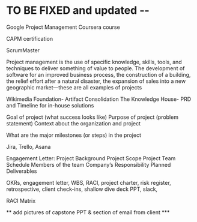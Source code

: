 
# TO BE FIXED and updated --

Google Project Management Coursera course

CAPM certification 


ScrumMaster





Project management is the use of specific knowledge, skills, tools, and techniques to deliver something of value to people. The development of software for an improved business process, the construction of a building, the relief effort after a natural disaster, the expansion of sales into a new geographic market—these are all examples of projects


Wikimedia Foundation- Artifact Consolidation 
The Knowledge House- PRD and Timeline for in-house solutions 


Goal of project (what success looks like) 
Purpose of project (problem statement)
Context about the organization and project


What are the major milestones (or steps) in the project


Jira, Trello, Asana

Engagement Letter: Project Background
Project Scope
Project Team Schedule
Members of the team
Company’s Responsibility
Planned Deliverables 

OKRs, engagement letter, WBS, RACI, project charter, risk register, retrospective, client check-ins, shallow dive deck PPT, slack, 


RACI Matrix



** add pictures of capstone PPT & section of email from client ***
